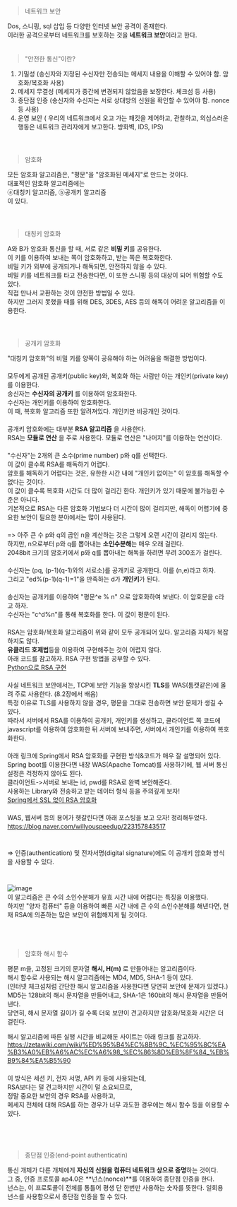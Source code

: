 > 네트워크 보안

Dos, 스니핑, sql 삽입 등 다양한 인터넷 보안 공격이 존재한다.　   
이러한 공격으로부터 네트워크를 보호하는 것을 **네트워크 보안**이라고 한다.　   
　   

> "안전한 통신"이란?

1. 기밀성 (송신자와 지정된 수신자만 전송되는 메세지 내용을 이해할 수 있어야 함. 암호화/복호화 사용)　   
2. 메세지 무결성 (메세지가 중간에 변경되지 않았음을 보장한다. 체크섬 등 사용)　   
3. 종단점 인증 (송신자와 수신자는 서로 상대방의 신원을 확인할 수 있어야 함. nonce 등 사용)　   
4. 운영 보안 ( 우리의 네트워크에서 오고 가는 패킷을 제어하고, 관찰하고, 의심스러운 행동은 네트워크 관리자에게 보고한다. 방화벽, IDS, IPS)　   
　   
　   
> 암호화

모든 암호화 알고리즘은, "평문"을 "암호화된 메세지"로 만드는 것이다.　   
대표적인 암호화 알고리즘에는　   
ⓐ대칭키 알고리즘, ⓑ공개키 알고리즘　   
이 있다. 　   
　   
　   
> 대칭키 암호화

A와 B가 암호화 통신을 할 때, 서로 같은 **비밀 키**를 공유한다.　   
이 키를 이용하여 보내는 쪽이 암호화하고, 받는 쪽은 복호화한다.　   
비밀 키가 외부에 공개되거나 해독되면, 안전하지 않을 수 있다.　   
비밀 키를 네트워크를 타고 전송한다면, 이 또한 스니핑 등의 대상이 되어 위험할 수도 있다.　   
직접 만나서 교환하는 것이 안전한 방법일 수 있다.　   
하지만 그러지 못했을 때를 위해 DES, 3DES, AES 등의 해독이 어려운 알고리즘을 이용한다.　   
　   
　   
> 공개키 암호화

"대칭키 암호화"의 비밀 키를 양쪽이 공유해야 하는 어려움을 해결한 방법이다.　   
　   
모두에게 공개된 공개키(public key)와, 복호화 하는 사람만 아는 개인키(private key)를 이용한다. 　   
송신자는 **수신자의 공개키** 를 이용하여 암호화한다. 　   
수신자는 개인키를 이용하여 암호화한다. 　   
이 때, 복호화 알고리즘 또한 알려져있다. 개인키만 비공개인 것이다.　   
　   
공개키 암호화에는 대부분 **RSA 알고리즘** 을 사용한다.　   
RSA는 **모듈로 연산** 을 주로 사용한다. 모듈로 연산은 "나머지"를 이용하는 연산이다.　   
　   
"수신자"는 2개의 큰 소수(prime number) p와 q를 선택한다. 　   
이 값이 클수록 RSA를 해독하기 어렵다. 　   
암호를 해독하기 어렵다는 것은, 유한한 시간 내에 "개인키 없이는" 이 암호를 해독할 수 없다는 것이다.　   
이 값이 클수록 복호화 시간도 더 많이 걸리긴 한다. 개인키가 있기 때문에 불가능한 수준은 아니다.　   
기본적으로 RSA는 다른 암호화 기법보다 더 시간이 많이 걸리지만, 해독이 어렵기에 중요한 보안이 필요한 분야에서는 많이 사용된다.　   
　   
=> 아주 큰 수 p와 q의 곱인 n을 계산하는 것은 그렇게 오랜 시간이 걸리지 않는다.　   
하지만, n으로부터 p와 q를 뽑아내는 **소인수분해**는 매우 오래 걸린다.　   
2048bit 크기의 암호키에서 p와 q를 뽑아내는 해독을 하려면 무려 300조가 걸린다.　   
　   
수신자는 (pq, (p-1)(q-1)와의 서로소)를 공개키로 공개한다. 이를 (n,e)라고 하자. 　   
그리고 "ed%(p-1)(q-1)=1"을 만족하는 d가 **개인키**가 된다.　   
　   
송신자는 공개키를 이용하여  "평문^e % n" 으로 암호화하여 보낸다. 이 암호문을 c라고 하자.　   
수신자는 "c^d%n"를 통해 복호화를 한다. 이 값이 평문이 된다.　   
　   
RSA는 암호화/복호화 알고리즘이 위와 같이 모두 공개되어 있다. 알고리즘 자체가 복잡하지도 않다.　   
**유클리드 호제법**등을 이용하여 구현해주는 것이 어렵지 않다.　   
아래 코드를 참고하자. RSA 구현 방법을 공부할 수 있다.  　   
[Python으로 RSA 구현](https://watchout31337.tistory.com/366)　   
　   
사실 네트워크 보안에서는, TCP에 보안 기능을 향상시킨 **TLS**를 WAS(톰캣같은)에 올려 주로 사용한다. (8.2장에서 배움)　   
특정 이유로 TLS를 사용하지 않을 경우, 평문을 그대로 전송하면 보안 문제가 생길 수 있다.　   
따라서 서버에서 RSA를 이용하여 공개키, 개인키를 생성하고, 클라이언트 쪽 코드에 javascript를 이용하여 암호화한 뒤 서버에 보내주면, 서버에서 개인키를 이용하여 복호화한다.　   
　   
아래 링크에 Spring에서 RSA 암호화를 구현한 방식&코드가 매우 잘 설명되어 있다. 　   
Spring boot를 이용한다면 내장 WAS(Apache Tomcat)를 사용하기에, 웹 서버 통신 설정은 걱정하지 않아도 된다.　   
클라이언트->서버로 보내는 id, pwd를 RSA로 완벽 보안해준다. 　   
사용하는 Library와 전송하고 받는 데이터 형식 등을 주의깊게 보자!　   
[Spring에서 SSL 없이 RSA 암호화](https://jqdom.tistory.com/entry/SSL-%EC%97%86%EC%9D%B4-RSA-%EC%95%94%ED%98%B8%ED%99%94-%EB%A1%9C%EA%B7%B8%EC%9D%B8%EC%B2%98%EB%A6%AC-Spring-Framework-RSA)　    　   
  　   
WAS, 웹서버 등의 용어가 헷갈린다면 아래 포스팅을 보고 오자! 정리해두었다.   　   
https://blog.naver.com/willyouspeedup/223157843517   　   
   　   
    　   
=> 인증(authentication) 및 전자서명(digital signature)에도 이 공개키 암호화 방식을 사용할 수 있다.　   
　   
　   
![image](https://github.com/inpink/CS_Networking_Study/assets/108166692/47507dc3-13ea-465c-b27e-0648232567ab)　   
이 알고리즘은 큰 수의 소인수분해가 유효 시간 내에 어렵다는 특징을 이용했다.　   
하지만 "양자 컴퓨터" 등을 이용하여 빠른 시간 내에 큰 수의 소인수분해를 해낸다면, 현재 RSA에 의존하는 많은 보안이 위험해지게 될 것이다. 　   

　   
　   
> 암호화 해시 함수

평문 m을, 고정된 크기의 문자열 **해시, H(m)** 로 만들어내는 알고리즘이다.　   
해시 함수로 사용되는 해시 알고리즘에는 MD4, MD5, SHA-1 등이 있다. 　   
(인터넷 체크섬처럼 간단한 해시 알고리즘을 사용한다면 당연히 보안에 문제가 있겠다.)　
 　   
MD5는 128bit의 해시 문자열을 만들어내고, SHA-1은 160bit의 해시 문자열을 만들어낸다.　   
당연히, 해시 문자열 길이가 길 수록 더욱 보안이 견고하지만 암호화/복호화 시간은 더 걸린다.　   

해시 알고리즘에 따른 실행 시간을 비교해둔 사이트는 아래 링크를 참고하자. 　   
https://zetawiki.com/wiki/%ED%95%B4%EC%8B%9C_%EC%95%8C%EA%B3%A0%EB%A6%AC%EC%A6%98_%EC%86%8D%EB%8F%84_%EB%B9%84%EA%B5%90 　   
　   
이 방식은 세션 키, 전자 서명, API 키 등에 사용되는데,　   
RSA보다는 덜 견고하지만 시간이 덜 소요되므로, 　   
정말 중요한 보안의 경우 RSA를 사용하고,　   
메세지 전체에 대해 RSA를 하는 경우가 너무 과도한 경우에는 해시 함수 등을 이용할 수 있다.　   
　   
　   
　   
> 종단점 인증(end-point authenticatin)

통신 개체가 다른 개체에게 **자신의 신원을 컴퓨터 네트워크 상으로 증명**하는 것이다. 　   
그 중, 인증 프로토콜 ap4.0은 **넌스(nonce)**를 이용하여 종단점 인증을 한다. 　   
넌스는, 이 프로토콜이 전체를 통틀어 평생 단 한번만 사용하는 숫자를 뜻한다. 일회용 넌스를 사용함으로서 종단점 인증을 할 수 있다. 　   
 　   
 　   
